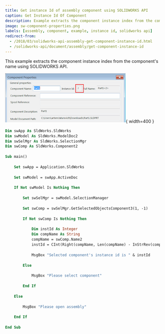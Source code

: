 ```yaml
---
title: Get instance Id of assembly component using SOLIDWORKS API
caption: Get Instance Id Of Component
description: Example extracts the component instance index from the component's name
image: sw-component-properties.png
labels: [assembly, component, example, instance id, solidworks api]
redirect-from:
  - /2018/03/solidworks-api-assembly-get-component-instance-id.html
  - /solidworks-api/document/assembly/get-component-instance-id
---
```

This example extracts the component instance index from the component's name using SOLIDWORKS API.

![Component instance id option in the component properties dialog](sw-component-properties.png){ width=400 }

~~~ vb
Dim swApp As SldWorks.SldWorks
Dim swModel As SldWorks.ModelDoc2
Dim swSelMgr As SldWorks.SelectionMgr
Dim swComp As SldWorks.Component2

Sub main()

    Set swApp = Application.SldWorks

    Set swModel = swApp.ActiveDoc
    
    If Not swModel Is Nothing Then
    
        Set swSelMgr = swModel.SelectionManager
        
        Set swComp = swSelMgr.GetSelectedObjectsComponent3(1, -1)
        
        If Not swComp Is Nothing Then
        
            Dim instId As Integer
            Dim compName As String
            compName = swComp.Name2
            instId = CInt(Right(compName, Len(compName) - InStrRev(compName, "-")))
            
            MsgBox "Selected component's instance id is " & instId
                
        Else
            
            MsgBox "Please select component"
            
        End If
        
    Else
        
        MsgBox "Please open assembly"
        
    End If
    
End Sub


~~~


